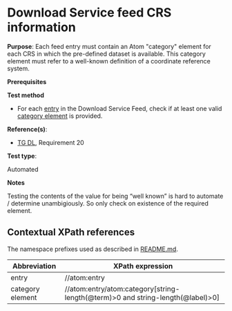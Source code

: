 # Download Service feed CRS information

**Purpose**: Each feed entry must contain an Atom "category" element for each CRS in which the pre-defined dataset is available. This category element must refer to a well-known definition of a coordinate reference system.

**Prerequisites**

**Test method**

* For each [entry](#entry) in the Download Service Feed, check if at least one valid [category element](#category) is provided.

**Reference(s)**:

* [TG DL](./README.md#ref_TG_DL), Requirement 20

**Test type**:

Automated

**Notes**

Testing the contents of the value for being “well known” is hard to automate / determine unambigiously. So only check on existence of the required element.

## Contextual XPath references

The namespace prefixes used as described in [README.md](./README.md#namespaces).

Abbreviation                                               |  XPath expression
---------------------------------------------------------- | -------------------------------------------------------------------------
entry <a name="entry"></a> | //atom:entry
category element <a name="category"></a> | //atom:entry/atom:category[string-length(@term)>0 and string-length(@label)>0]
